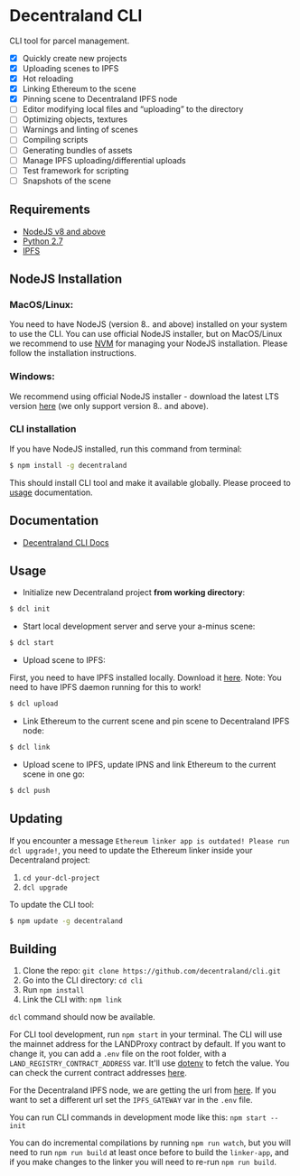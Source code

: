 # Decentraland CLI

CLI tool for parcel management.

* [x] Quickly create new projects
* [x] Uploading scenes to IPFS
* [x] Hot reloading
* [x] Linking Ethereum to the scene
* [x] Pinning scene to Decentraland IPFS node
* [ ] Editor modifying local files and “uploading” to the directory
* [ ] Optimizing objects, textures
* [ ] Warnings and linting of scenes
* [ ] Compiling scripts
* [ ] Generating bundles of assets
* [ ] Manage IPFS uploading/differential uploads
* [ ] Test framework for scripting
* [ ] Snapshots of the scene

## Requirements

- [NodeJS v8 and above](https://github.com/decentraland/cli#nodejs-installation)
- [Python 2.7](https://www.python.org/downloads/)
- [IPFS](https://dist.ipfs.io/#go-ipfs)

## NodeJS Installation

### MacOS/Linux:

You need to have NodeJS (version 8.*.* and above) installed on your system to use the CLI. You can use official NodeJS installer, but on MacOS/Linux we recommend to use [NVM](https://github.com/creationix/nvm) for managing your NodeJS installation. Please follow the installation instructions.

### Windows:

We recommend using official NodeJS installer - download the latest LTS version [here](https://nodejs.org/en/download/) (we only support version 8.*.* and above).

### CLI installation

If you have NodeJS installed, run this command from terminal:

```bash
$ npm install -g decentraland
```

This should install CLI tool and make it available globally. Please proceed to [usage](https://github.com/decentraland/cli#usage) documentation.

## Documentation

* [Decentraland CLI Docs](http://docs.decentraland.org/docs/command-line-interface)

## Usage

- Initialize new Decentraland project **from working directory**:

```bash
$ dcl init
```

- Start local development server and serve your a-minus scene:

```bash
$ dcl start
```

- Upload scene to IPFS:

First, you need to have IPFS installed locally. Download it [here](https://ipfs.io/docs/install/).
Note: You need to have IPFS daemon running for this to work!

```bash
$ dcl upload
```

- Link Ethereum to the current scene and pin scene to Decentraland IPFS node:

```bash
$ dcl link
```

- Upload scene to IPFS, update IPNS and link Ethereum to the current scene in one go:

```bash
$ dcl push
```

## Updating

If you encounter a message `Ethereum linker app is outdated! Please run dcl upgrade!`, you need to update the Ethereum linker inside your Decentraland project:

1. `cd your-dcl-project`
2. `dcl upgrade`

To update the CLI tool:

```bash
$ npm update -g decentraland
```

## Building

1. Clone the repo: `git clone https://github.com/decentraland/cli.git`
2. Go into the CLI directory: `cd cli`
3. Run `npm install`
4. Link the CLI with: `npm link`

`dcl` command should now be available.

For CLI tool development, run `npm start` in your terminal. The CLI will use the mainnet address for the LANDProxy contract by default. If you want to change it, you can add a `.env` file on the root folder, with a `LAND_REGISTRY_CONTRACT_ADDRESS` var. It'll use [dotenv](https://github.com/motdotla/dotenv#faq) to fetch the value. You can check the current contract addresses [here](https://contracts.decentraland.org/addresses.json).

For the Decentraland IPFS node, we are getting the url from [here](decentraland.github.io/ipfs-node/url.json). If you want to set a different url set the `IPFS_GATEWAY` var in the `.env` file.

You can run CLI commands in development mode like this: `npm start -- init`

You can do incremental compilations by running `npm run watch`, but you will need to run `npm run build` at least once before to build the `linker-app`, and if you make changes to the linker you will need to re-run `npm run build`.
